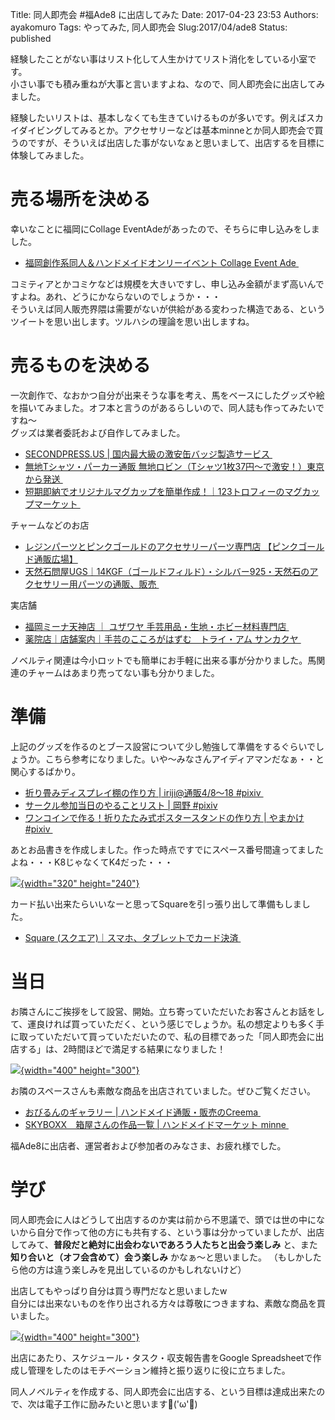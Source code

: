 Title: 同人即売会 #福Ade8 に出店してみた
Date: 2017-04-23 23:53
Authors: ayakomuro
Tags:  やってみた, 同人即売会
Slug:2017/04/ade8
Status: published

経験したことがない事はリスト化して人生かけてリスト消化をしている小室です。  
小さい事でも積み重ねが大事と言いますよね、なので、同人即売会に出店してみました。

経験したいリストは、基本しなくても生きていけるものが多いです。例えばスカイダイビングしてみるとか。アクセサリーなどは基本minneとか同人即売会で買うのですが、そういえば出店した事がないなぁと思いまして、出店するを目標に体験してみました。

# 売る場所を決める

幸いなことに福岡にCollage EventAdeがあったので、そちらに申し込みをしました。
-   [福岡創作系同人＆ハンドメイドオンリーイベント Collage Event
    Ade ](http://ridel.dojin.com/Ade/index.html)

コミティアとかコミケなどは規模を大きいですし、申し込み金額がまず高いんですよね。あれ、どうにかならないのでしょうか・・・  
そういえば同人販売界隈は需要がないが供給がある変わった構造である、というツイートを思い出します。ツルハシの理論を思い出しますね。  

# 売るものを決める

一次創作で、なおかつ自分が出来そうな事を考え、馬をベースにしたグッズや絵を描いてみました。オフ本と言うのがあるらしいので、同人誌も作ってみたいですね〜  
グッズは業者委託および自作してみました。

-   [SECONDPRESS.US \|
    国内最大級の激安缶バッジ製造サービス ](https://www.secondpress.us/)
-   [無地Tシャツ・パーカー通販
    無地ロビン（Tシャツ1枚37円～で激安！）東京から発送 ](http://www.robinfactory.com/)
-   [短期即納でオリジナルマグカップを簡単作成！｜123トロフィーのマグカップマーケット ](http://www.123mugcup.jp/)

チャームなどのお店

-   [レジンパーツとピンクゴールドのアクセサリーパーツ専門店
    【ピンクゴールド通販広場】](http://pinkgold-hiroba.com/) 
-   [天然石問屋UGS｜14KGF（ゴールドフィルド）・シルバー925・天然石のアクセサリー用パーツの通販、販売 ](http://uniquegemstone.com/)

実店舗

-   [福岡ミーナ天神店 ｜ ユザワヤ
    手芸用品・生地・ホビー材料専門店 ](http://www.yuzawaya.co.jp/shop/detail/325.html)
-   [薬院店｜店舗案内｜手芸のこころがはずむ　トライ・アム
    サンカクヤ ](http://www.sankakuya.org/branch/yakuin.php)



ノベルティ関連は今小ロットでも簡単にお手軽に出来る事が分かりました。馬関連のチャームはあまり売ってない事も分かりました。







# 準備

上記のグッズを作るのとブース設営について少し勉強して準備をするぐらいでしょうか。こちら参考になりました。いや〜みなさんアイディアマンだなぁ・・と関心するばかり。

-   [折り畳みディスプレイ棚の作り方 \| iriji@通販4/8〜18
    \#pixiv ](https://www.pixiv.net/member_illust.php?mode=medium&illust_id=27314949)
-   [サークル参加当日のやることリスト \| 岡野
    \#pixiv](https://www.pixiv.net/member_illust.php?mode=medium&illust_id=48470074) 
-   [ワンコインで作る！折りたたみ式ポスタースタンドの作り方 \| やまかけ
    \#pixiv ](https://www.pixiv.net/member_illust.php?mode=medium&illust_id=60677291)


あとお品書きを作成しました。作った時点ですでにスペース番号間違ってましたよね・・・K8じゃなくてK4だった・・・

[![](http://code.popowa.com/damdum/wp-content/uploads/2017/04/25E3-2581-258A-25E5-2593-2581-25E6-259B-25B8-25E3-2581-258D-300x225.jpg){width="320"
height="240"}](http://code.popowa.com/damdum/wp-content/uploads/2017/04/25E3-2581-258A-25E5-2593-2581-25E6-259B-25B8-25E3-2581-258D.jpg)

カード払い出来たらいいなーと思ってSquareを引っ張り出して準備もしました。
-   [Square
    (スクエア)｜スマホ、タブレットでカード決済 ](https://squareup.com/jp)

# 当日

お隣さんにご挨拶をして設営、開始。立ち寄っていただいたお客さんとお話をして、運良ければ買っていただく、という感じでしょうか。私の想定よりも多く手に取っていただいて買っていただいたので、私の目標であった「同人即売会に出店する」は、2時間ほどで満足する結果になりました！

[![](http://code.popowa.com/damdum/wp-content/uploads/2017/04/IMG_20170423_121236-300x225.jpg){width="400"
height="300"}](http://code.popowa.com/damdum/wp-content/uploads/2017/04/IMG_20170423_121236.jpg)


お隣のスペースさんも素敵な商品を出店されていました。ぜひご覧ください。

-   [おびるんのギャラリー \|
    ハンドメイド通販・販売のCreema ](https://www.creema.jp/creator/1408240)
-   [SKYBOXX　箱屋さんの作品一覧 \| ハンドメイドマーケット
    minne ](https://minne.com/@skyboxx)

福Ade8に出店者、運営者および参加者のみなさま、お疲れ様でした。


# 学び

同人即売会に人はどうして出店するのか実は前から不思議で、頭では世の中にないから自分で作って他の方にも共有する、という事は分かっていましたが、出店してみて、**普段だと絶対に出会わないであろう人たちと出会う楽しみ** と、また **知り合いと（オフ会含めて）会う楽しみ** かなぁ〜と思いました。
（もしかしたら他の方は違う楽しみを見出しているのかもしれないけど）

出店してもやっぱり自分は買う専門だなと思いましたw  
自分には出来ないものを作り出される方々は尊敬につきますね、素敵な商品を買いました。

[![](http://code.popowa.com/damdum/wp-content/uploads/2017/04/IMG_20170423_174333-300x225.jpg){width="400"
height="300"}](http://code.popowa.com/damdum/wp-content/uploads/2017/04/IMG_20170423_174333.jpg)


出店にあたり、スケジュール・タスク・収支報告書をGoogle
Spreadsheetで作成し管理をしたのはモチベーション維持と振り返りに役に立ちました。

同人ノベルティを作成する、同人即売会に出店する、という目標は達成出来たので、次は電子工作に励みたいと思います💪(\'ω\'💪)
